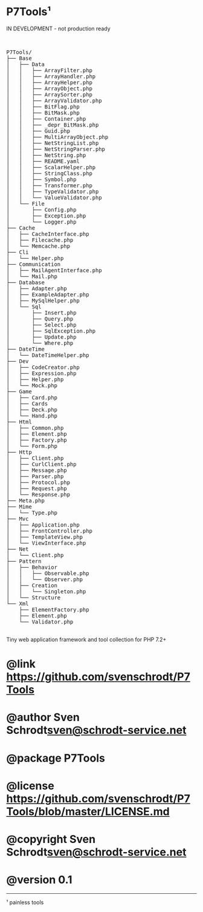 # P7Tools¹ 
IN   DEVELOPMENT -    not production ready

<pre>


P7Tools/
├── Base
│   ├── Data
│   │   ├── ArrayFilter.php
│   │   ├── ArrayHandler.php
│   │   ├── ArrayHelper.php
│   │   ├── ArrayObject.php
│   │   ├── ArraySorter.php
│   │   ├── ArrayValidator.php
│   │   ├── BitFlag.php
│   │   ├── BitMask.php
│   │   ├── Container.php
│   │   ├── _depr_BitMask.php
│   │   ├── Guid.php
│   │   ├── MultiArrayObject.php
│   │   ├── NetStringList.php
│   │   ├── NetStringParser.php
│   │   ├── NetString.php
│   │   ├── README.yaml
│   │   ├── ScalarHelper.php
│   │   ├── StringClass.php
│   │   ├── Symbol.php
│   │   ├── Transformer.php
│   │   ├── TypeValidator.php
│   │   └── ValueValidator.php
│   └── File
│       ├── Config.php
│       ├── Exception.php
│       └── Logger.php
├── Cache
│   ├── CacheInterface.php
│   ├── Filecache.php
│   └── Memcache.php
├── Cli
│   └── Helper.php
├── Communication
│   ├── MailAgentInterface.php
│   └── Mail.php
├── Database
│   ├── Adapter.php
│   ├── ExampleAdapter.php
│   ├── MySqlHelper.php
│   └── Sql
│       ├── Insert.php
│       ├── Query.php
│       ├── Select.php
│       ├── SqlException.php
│       ├── Update.php
│       └── Where.php
├── DateTime
│   └── DateTimeHelper.php
├── Dev
│   ├── CodeCreator.php
│   ├── Expression.php
│   ├── Helper.php
│   └── Mock.php
├── Game
│   ├── Card.php
│   ├── Cards
│   ├── Deck.php
│   └── Hand.php
├── Html
│   ├── Common.php
│   ├── Element.php
│   ├── Factory.php
│   └── Form.php
├── Http
│   ├── Client.php
│   ├── CurlClient.php
│   ├── Message.php
│   ├── Parser.php
│   ├── Protocol.php
│   ├── Request.php
│   └── Response.php
├── Meta.php
├── Mime
│   └── Type.php
├── Mvc
│   ├── Application.php
│   ├── FrontController.php
│   ├── TemplateView.php
│   └── ViewInterface.php
├── Net
│   └── Client.php
├── Pattern
│   ├── Behavior
│   │   ├── Observable.php
│   │   └── Observer.php
│   ├── Creation
│   │   └── Singleton.php
│   └── Structure
└── Xml
    ├── ElementFactory.php
    ├── Element.php
    └── Validator.php

</pre>
Tiny web application framework and tool collection for PHP 7.2+

# @link https://github.com/svenschrodt/P7Tools
# @author Sven Schrodt<sven@schrodt-service.net>
# @package P7Tools
# @license https://github.com/svenschrodt/P7Tools/blob/master/LICENSE.md
# @copyright Sven Schrodt<sven@schrodt-service.net>
# @version 0.1

--- 
¹ painless tools